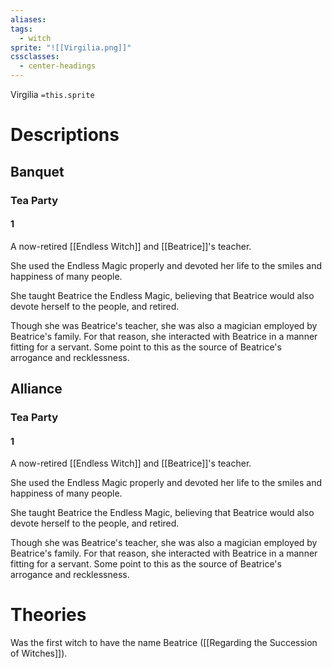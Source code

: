```yaml
---
aliases: 
tags:
  - witch
sprite: "![[Virgilia.png]]"
cssclasses:
  - center-headings
---
```

Virgilia
`=this.sprite`
# Descriptions
## Banquet
### Tea Party
#### 1
A now-retired [[Endless Witch]] and [[Beatrice]]'s teacher.

She used the Endless Magic properly and devoted her life to the smiles and happiness of many people.

She taught Beatrice the Endless Magic, believing that Beatrice would also devote herself to the people, and retired.

Though she was Beatrice's teacher, she was also a magician employed by Beatrice's family.
For that reason, she interacted with Beatrice in a manner fitting for a servant.
Some point to this as the source of Beatrice's arrogance and recklessness.
## Alliance
### Tea Party
#### 1
A now-retired [[Endless Witch]] and [[Beatrice]]'s teacher.

She used the Endless Magic properly and devoted her life to the smiles and happiness of many people.

She taught Beatrice the Endless Magic, believing that Beatrice would also devote herself to the people, and retired.

Though she was Beatrice's teacher, she was also a magician employed by Beatrice's family. For that reason, she interacted with Beatrice in a manner fitting for a servant. Some point to this as the source of Beatrice's arrogance and recklessness.
# Theories
Was the first witch to have the name Beatrice ([[Regarding the Succession of Witches]]).